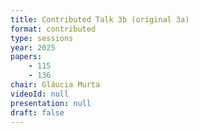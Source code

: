 ```yaml
---
title: Contributed Talk 3b (original 3a)
format: contributed
type: sessions
year: 2025
papers:
    - 115
    - 136
chair: Gláucia Murta
videoId: null
presentation: null
draft: false
---
```

